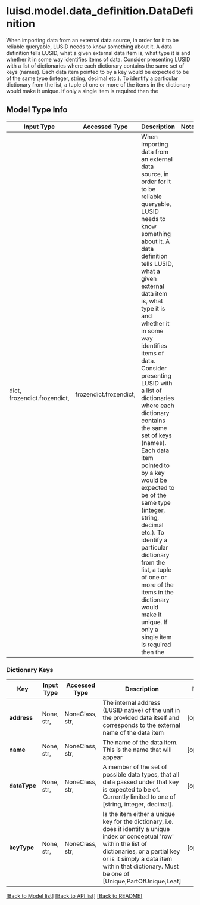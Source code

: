# luisd.model.data_definition.DataDefinition

When importing data from an external data source, in order for it to be reliable queryable, LUSID needs to know something about it.  A data definition tells LUSID, what a given external data item is, what type it is and whether it in some way identifies items of data.  Consider presenting LUSID with a list of dictionaries where each dictionary contains the same set of keys (names). Each data item pointed to by  a key would be expected to be of the same type (integer, string, decimal etc.). To identify a particular dictionary from the list, a tuple of  one or more of the items in the dictionary would make it unique. If only a single item is required then the

## Model Type Info
Input Type | Accessed Type | Description | Notes
------------ | ------------- | ------------- | -------------
dict, frozendict.frozendict,  | frozendict.frozendict,  | When importing data from an external data source, in order for it to be reliable queryable, LUSID needs to know something about it.  A data definition tells LUSID, what a given external data item is, what type it is and whether it in some way identifies items of data.  Consider presenting LUSID with a list of dictionaries where each dictionary contains the same set of keys (names). Each data item pointed to by  a key would be expected to be of the same type (integer, string, decimal etc.). To identify a particular dictionary from the list, a tuple of  one or more of the items in the dictionary would make it unique. If only a single item is required then the | 

### Dictionary Keys
Key | Input Type | Accessed Type | Description | Notes
------------ | ------------- | ------------- | ------------- | -------------
**address** | None, str,  | NoneClass, str,  | The internal address (LUSID native) of the unit in the provided data itself and corresponds to the external name of the data item | [optional] 
**name** | None, str,  | NoneClass, str,  | The name of the data item. This is the name that will appear | [optional] 
**dataType** | None, str,  | NoneClass, str,  | A member of the set of possible data types, that all data passed under that key is expected to be of.  Currently limited to one of [string, integer, decimal]. | [optional] 
**keyType** | None, str,  | NoneClass, str,  | Is the item either a unique key for the dictionary, i.e. does it identify a unique index or conceptual &#x27;row&#x27; within the list of dictionaries,  or a partial key or is it simply a data item within that dictionary. Must be one of [Unique,PartOfUnique,Leaf] | [optional] 

[[Back to Model list]](../../README.md#documentation-for-models) [[Back to API list]](../../README.md#documentation-for-api-endpoints) [[Back to README]](../../README.md)

